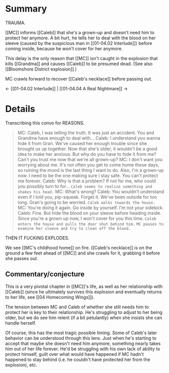 # Summary
TRAUMA.

[[MC]] informs [[Caleb]] that she's a grown-up and doesn't need him to protect her anymore. A bit hurt, he tells her to deal with the blood on her sleeve (caused by the suspicious man in [[01-04.02 Interlude]]) before coming inside, because he won't cover for her anymore.

This delay is the only reason that [[MC]] isn't caught in the explosion that kills [[Grandma]] and causes [[Caleb]] to be presumed dead. (See also [[Bloomshore District explosion]].)

MC crawls forward to recover [[Caleb's necklace]] before passing out.

← [[01-04.02 Interlude]] | [[01-04.04 A Real Nightmare]] →

# Details
Transcribing this convo for REASONS.

> MC: Caleb, I was telling the truth. It was just an accident. You and Grandma have enough to deal with...
> Caleb: I understand you wanna hide it from Gran. We've caused her enough trouble since she brought us up together. Now that she's older, it wouldn't be a good idea to make her anxious. But why do you have to hide it from me? Can't you trust me now that we're all grown-up?
> MC: I don't want you worrying about me. It's not often you get to come home these days, so ruining the mood is the last thing I want to do. Also, I'm a grown-up now. I need to be the one making sure I stay safe. You can't protect me forever.
> Caleb: Why is that a problem? If not for me, who could you possibly turn to for...
> `Caleb seems to realize something and shakes his head.`
> MC: What's wrong?
> Caleb: You wouldn't understand even if I told you, pip-squeak. Forget it. We've been outside for too long. Gran's going to be worried.
> `Caleb walks towards the house.`
> MC: You're doing it again. Go inside by yourself. I'm not your sidekick.
> Caleb: Fine. But hide the blood on your sleeve before heading inside. Since you're a grown up now, I won't cover for you this time.
> `Caleb enters the house and pulls the door shut behind him.`
> `MC pauses to examine her sleeve and try to clean off the blood.`

THEN IT FUCKING EXPLODES.

We see [[MC's childhood home]] on fire. [[Caleb's necklace]] is on the ground a few feet ahead of [[MC]] and she crawls for it, grabbing it before she passes out.

## Commentary/conjecture
This is a very pivotal chapter in [[MC]]'s life, as well as her relationship with [[Caleb]] (since he ultimately survives this explosion and eventually returns to her life, see [[04 Homecoming Wings]]).

The tension between MC and Caleb of whether she still needs him to protect her is key to their relationship. He's struggling to adjust to her being older, but we do see him relent (if a bit petulantly) when she insists she can handle herself.

Of course, this has the most tragic possible timing. Some of Caleb's later behavior can be understood through this lens. Just when he's starting to accept that maybe she doesn't need him anymore, something nearly takes him out of her life forever. He'd be struggling with his own lack of ability to protect himself, guilt over what would have happened if MC hadn't happened to stay behind (i.e. he couldn't have protected her from the explosion), etc.
